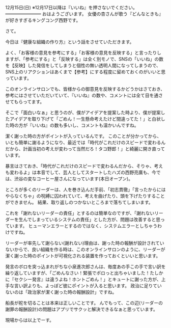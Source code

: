 12月15日(日) ※12月17日以降は『いいね』を押さないでください。
━━━━━━━━
おはようございます。
女優の杏さんが歌う『どんなときも』が好きすぎるキングコング西野です。

さて。

今日は『健康な組織の作り方』という話をさせていただきます。

よく、「お客様の意見を参考にする」「お客様の意見を反映する」と言ったりしますが、「参考にする」と「反映する」は全く別モノで、SNSの「いいね」の数を【反映】した発信をしてしまうと個性の無い透明人間になってしまうので、SNS上のリアクションはあくまで【参考】にする程度に留めておくのがいいと思っています。

このオンラインサロンでも、皆様からの御意見を反映するかどうかはさておき、参考にはさせていただいていて、『いいね』の数や、コメントには全て目を通させてもらってます。

そこで「面白いなぁ」と思うのが、僕がアイデアを提案した時より、僕が提案したアイデアを取り下げて「ごめん！一生懸命考えたけど間違ってた！」と白状した時の方が『いいね』の数も多いし、コメントも温かいんですね。

潔く謝った時の方がポイントが入っているんです。
このことが分かってから、いとも簡単に謝るようになり、最近では「時代がこれだけのスピードで変わるんだから、計画当初の考えが変わって当然だろ！タコ野郎！」と綺麗に開き直っています。

暴言はさておき、「時代がこれだけのスピードで変わるんだから、そりゃ、考えも変わるよ」は本音でして、芸人としてスタートしたハズの西野亮廣も、今では、渋谷の変なコーヒー屋さんになっています(本日オープン)。

ところが多くのリーダーは、人を巻き込んだ手前、「初志貫徹」「言ったからにはやらなくちゃ」の呪縛に囚われていて、考えを曲げたり、頭を下げたりすることができません。
結果、取り返しのつかないところまで落ちてしまいます。

これを「謝れないリーダーの責任」とするのは簡単なのですが、「謝れないリーダーを生んでしまっているシステムの責任」とした方が、問題は改善すると思っています。
ヒューマンエラーとするのではなく、システムエラーとしちゃうわけですね。

リーダーが率先して謝らない(謝れない)理由は、謝った時の報酬が設計されていないからで、良い組織を作る時は、このオンラインサロンのように、リーダーが潔く謝った時のポイントが可視化される装置を作っておくといいと思います。

発言のボロを突っ込まれがちな小泉進次郎さんは、毎度あの手この手で言い訳を繰り返していますが、「ごめんなさい！緊張でポロっと出ちゃいました！たしかに『セクシー発言』は違うよね！ホントごめん！」とキュートに謝った方が、上手な言い訳よりも、よっぽど彼にポイントが入ると思います。
政治に足りていないのは「政治家が潔く謝った時の報酬設計」ですね。

船長が舵を切ることは本来は正しいことです。
んでもって、この辺(リーダーの謝罪の報酬設計)の問題はアプリでサクッと解決できるなぁと思っています。

現場からは以上でーす。
